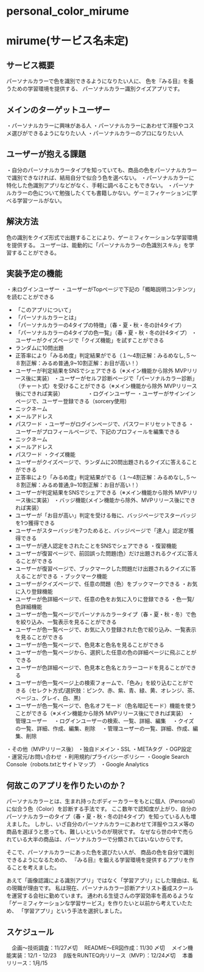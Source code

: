 # personal_color_mirume
# mirume(サービス名未定)

## サービス概要
パーソナルカラーで色を識別できるようになりたい人に、
色を『みる目』を養うための学習環境を提供する、
パーソナルカラー識別クイズアプリです。

## メインのターゲットユーザー
・パーソナルカラーに興味がある人
・パーソナルカラーにあわせて洋服やコスメ選びができるようになりたい人
・パーソナルカラーのプロになりたい人

## ユーザーが抱える課題
・自分のパーソナルカラータイプを知っていても、商品の色をパーソナルカラーで識別できなければ、結局自分で似合う色を選べない。
・パーソナルカラーに特化した色識別アプリなどがなく、手軽に調べることもできない。
・パーソナルカラーの色について勉強したくても書籍しかない。ゲーミフィケーションに学べる学習ツールがない。

## 解決方法
色の識別をクイズ形式で出題することにより、ゲーミフィケーションな学習環境を提供する。
ユーザーは、能動的に「パーソナルカラーの色識別スキル」を学習することができる。

## 実装予定の機能
・未ログインユーザー
 ・ユーザーがTopページで下記の「概略説明コンテンツ」を読むことができる
   - 「このアプリについて」
   - 「パーソナルカラーとは」
   - 「パーソナルカラーの4タイプの特徴」（春・夏・秋・冬の計4タイプ）
   - 「パーソナルカラーの4タイプの色一覧」（春・夏・秋・冬の計4タイプ）
 ・ユーザーがクイズページで「クイズ機能」を試すことができる
   - ランダムに10問出題
   - 正答率により「みるめ度」判定結果がでる（１〜4割正解：みるめなし,５〜８割正解：みるめ普通,9~10割正解：お目が高い！）
   - ユーザーが判定結果をSNSでシェアできる（※メイン機能から除外 MVPリリース後に実装）
 ・ユーザーがセルフ診断ページで「パーソナルカラー診断」（チャート式）を受けることができる（※メイン機能から除外 MVPリリース後にできれば実装）
　　　　
・ログインユーザー
 ・ユーザーがサインインページで、ユーザー登録できる（sorcery使用)
   - ニックネーム
   - メールアドレス
   - パスワード
 ・ユーザーがログインページで、パスワードリセットできる
 ・ユーザーがプロフィールページで、下記のプロフィールを編集できる
   - ニックネーム
   - メールアドレス
   - パスワード
 ・クイズ機能
   - ユーザーがクイズページで、ランダムに20問出題されるクイズに答えることができる
   - 正答率により「みるめ度」判定結果がでる（１〜4割正解：みるめなし,５〜８割正解：みるめ普通,9~10割正解：お目が高い！）
   - ユーザーが判定結果をSNSでシェアできる（※メイン機能から除外 MVPリリース後に実装）
 ・バッジ機能(メイン機能から除外、MVPリリース後にできれば実装）
   - ユーザーが「お目が高い」判定を受ける毎に、バッジページでスターバッジを1つ獲得できる
   - ユーザーがスターバッジを7つためると、バッジページで「達人」認定が獲得できる
   - ユーザーが達人認定をされたことをSNSでシェアできる
 ・復習機能
   - ユーザーが復習ページで、前回誤った問題(色）だけ出題されるクイズに答えることができる
   - ユーザーが復習ページで、ブックマークした問題だけ出題されるクイズに答えることができる
 ・ブックマーク機能
   - ユーザーがクイズページで、任意の問題（色）をブックマークできる
 ・お気に入り登録機能
   - ユーザーが色詳細ページで、任意の色をお気に入りに登録できる
 ・色一覧/色詳細機能
   - ユーザーが色一覧ページでパーソナルカラータイプ（春・夏・秋・冬）で色を絞り込み、一覧表示を見ることができる
   - ユーザーが色一覧ページで、お気に入り登録された色で絞り込み、一覧表示を見ることができる
   - ユーザーが色一覧ページで、色見本と色名を見ることができる
   - ユーザーが色一覧ページから、選択した任意の色の詳細ページに飛ぶことができる
   - ユーザーが色詳細ページで、色見本と色名とカラーコードを見ることができる
   - ユーザーが色一覧ページ上の検索フォームで、「色み」を絞り込むことができる（セレクト方式/選択肢：ピンク、赤、紫、青、緑、黄、オレンジ、茶、ベージュ、グレイ、白、黒)
   - ユーザーが色一覧ページで、色名オフモード（色名暗記モード）機能を使うことができる（※メイン機能から除外 MVPリリース後にできれば実装）
・管理ユーザー
　・ログインユーザーの検索、一覧、詳細、編集
　・クイズの一覧、詳細、作成、編集、削除
　・管理ユーザーの一覧、詳細、作成、編集、削除

・その他（MVPリリース後）
 ・独自ドメイン・SSL
 ・METAタグ
 ・OGP設定
 ・運営元/お問い合わせ
 ・利用規約/プライバシーポリシー
 ・Google Search Console（robots.txtとサイトマップ）
 ・Google Analytics

## 何故このアプリを作りたいのか？
パーソナルカラーとは、生まれ持ったボディーカラーをもとに個人（Personal）に似合う色（Color）を診断する手法です。
ここ数年で認知度が上がり、自分のパーソナルカラーのタイプ（春・夏・秋・冬の計4タイプ）を知っている人も増えました。
しかし、いざ自分のパーソナルカラーにあわせて洋服やコスメ等の商品を選ぼうと思っても、難しいというのが現状です。
なぜなら世の中で売られている大半の商品は、パーソナルカラーで分類されてはいないからです。

そこで、パーソナルカラーにあった色を選びたい人が、
商品の色を自分で識別できるようになるための、
『みる目』を鍛える学習環境を提供するアプリを作ることを考えました。

あえて「画像認識による識別アプリ」ではなく「学習アプリ」にした理由は、私の現職が理由です。
私は現在、パーソナルカラー診断アナリスト養成スクールを運営する会社に勤めています。
通われる生徒さんの学習効率を高めるような「ゲーミフィケーションな学習サービス」を作りたいと以前から考えていたため、
「学習アプリ」という手法を選択しました。

## スケジュール
　企画〜技術調査：11/27〆切
　README〜ER図作成：11/30 〆切
　メイン機能実装：12/1 - 12/23
　β版をRUNTEQ内リリース（MVP）：12/24〆切
　本番リリース：1月/15